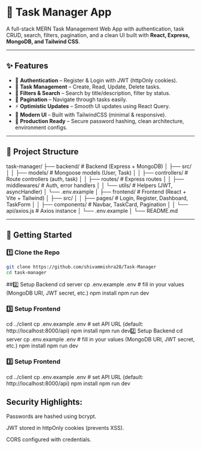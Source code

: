# 📝 Task Manager App

A full-stack MERN Task Management Web App with authentication, task CRUD, search, filters, pagination, and a clean UI built with **React, Express, MongoDB, and Tailwind CSS**.

---

## ✨ Features

- 🔐 **Authentication** – Register & Login with JWT (httpOnly cookies).  
- 📝 **Task Management** – Create, Read, Update, Delete tasks.  
- 🎯 **Filters & Search** – Search by title/description, filter by status.  
- 📄 **Pagination** – Navigate through tasks easily.  
- ⚡ **Optimistic Updates** – Smooth UI updates using React Query.  
- 🎨 **Modern UI** – Built with TailwindCSS (minimal & responsive).  
- 🚀 **Production Ready** – Secure password hashing, clean architecture, environment configs.  

---

## 📂 Project Structure

task-manager/
├── backend/ # Backend (Express + MongoDB)
│ ├── src/
│ │ ├── models/ # Mongoose models (User, Task)
│ │ ├── controllers/ # Route controllers (auth, task)
│ │ ├── routes/ # Express routes
│ │ ├── middlewares/ # Auth, error handlers
│ │ └── utils/ # Helpers (JWT, asyncHandler)
│ └── .env.example
│
├── frontend/ # Frontend (React + Vite + Tailwind)
│ ├── src/
│ │ ├── pages/ # Login, Register, Dashboard, TaskForm
│ │ ├── components/ # Navbar, TaskCard, Pagination
│ │ └── api/axios.js # Axios instance
│ └── .env.example
│
└── README.md


---

## 🚀 Getting Started

### 1️⃣ Clone the Repo
```bash
git clone https://github.com/shivammishra28/Task-Manager
cd task-manager
```

##2️⃣ Setup Backend
cd server
cp .env.example .env   # fill in your values (MongoDB URI, JWT secret, etc.)
npm install
npm run dev

### 3️⃣ Setup Frontend
cd ../client
cp .env.example .env   # set API URL (default: http://localhost:8000/api)
npm install
npm run dev2️⃣ Setup Backend
cd server
cp .env.example .env   # fill in your values (MongoDB URI, JWT secret, etc.)
npm install
npm run dev

### 3️⃣ Setup Frontend
cd ../client
cp .env.example .env   # set API URL (default: http://localhost:8000/api)
npm install
npm run dev


## Security Highlights:

Passwords are hashed using bcrypt.

JWT stored in httpOnly cookies (prevents XSS).

CORS configured with credentials.
